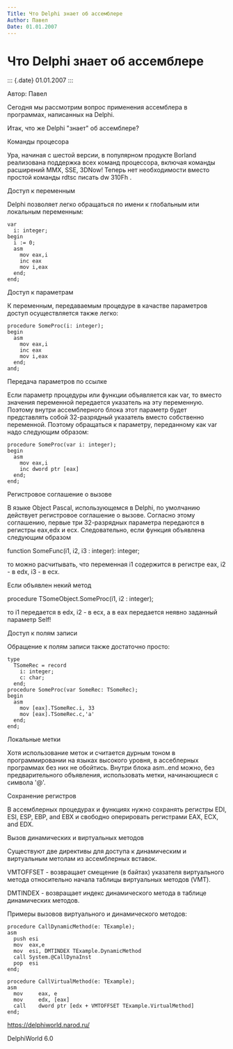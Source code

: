 ```yaml
---
Title: Что Delphi знает об ассемблере
Author: Павел
Date: 01.01.2007
---
```



Что Delphi знает об ассемблере
==============================

::: {.date}
01.01.2007
:::

Автор: Павел

Сегодня мы рассмотрим вопрос применения ассемблера в программах,
написанных на Delphi.

Итак, что же Delphi \"знает\" об ассемблере?

Команды процесора

Ура, начиная с шестой версии, в популярном продукте Borland реализована
поддержка всех команд процессора, включая команды расширений MMX, SSE,
3DNow! Теперь нет необходимости вместо простой команды rdtsc писать dw
310Fh .

Доступ к переменным

Delphi позволяет легко обращаться по имени к глобальным или локальным
переменным:

    var
      i: integer;
    begin
      i := 0;
      asm
        mov eax,i
        inc eax
        mov i,eax
      end;
    end;

Доступ к параметрам

К переменным, передаваемым процедуре в качастве параметров доступ
осуществляется также легко:

    procedure SomeProc(i: integer);
    begin
      asm
        mov eax,i
        inc eax
        mov i,eax
      end;
    and;

Передача параметров по ссылке

Если параметр процедуры или функции объявляется как var, то вместо
значения переменной передается указатель на эту переменную. Поэтому
внутри ассемблерного блока этот параметр будет представлять собой
32-разрядный указатель вместо собственно переменной. Поэтому обращаться
к параметру, переданному как var надо следующим образом:

    procedure SomeProc(var i: integer);
    begin
      asm
        mov eax,i
        inc dword ptr [eax]
      end;
    end;

Регистровое соглашение о вызове

В языке Object Pascal, использующемся в Delphi, по умолчанию действует
регистровое соглашение о вызове. Согласно этому соглашению, первые три
32-разрядных параметра передаются в регистры eax,edx и ecx.
Следовательно, если функция объявлена следующим образом

function SomeFunc(i1, i2, i3 : integer): integer;

то можно расчитывать, что переменная i1 содержится в регистре eax, i2 -
в edx, i3 - в ecx.

Если объявлен некий метод

procedure TSomeObject.SomeProc(i1, i2 : integer);

то i1 передается в edx, i2 - в ecx, а в eax передается неявно заданный
параметр Self!

Доступ к полям записи

Обращение к полям записи также достаточно просто:

    type
      TSomeRec = record
        i: integer;
        c: char;
      end;
    procedure SomeProc(var SomeRec: TSomeRec);
    begin
      asm
        mov [eax].TSomeRec.i, 33
        mov [eax].TSomeRec.c,'a'
      end;
    end;

Локальные метки

Хотя использование меток и считается дурным тоном в программировании на
языках высокого уровня, в ассеблерных программах без них не обойтись.
Внутри блока asm..end можно, без предварительного объявления,
использовать метки, начинающиеся с символа \'@\'.

Сохранение регистров

В ассемблерных процедурах и функциях нужно сохранять регистры EDI, ESI,
ESP, EBP, and EBX и свободно оперировать регистрами EAX, ECX, and EDX.

Вызов динамических и виртуальных методов

Существуют две директивы для доступа к динамическим и виртуальным
метолам из ассемблерных вставок.

VMTOFFSET - возвращает смещение (в байтах) указателя виртуального метода
относительно начала таблицы виртуальных методов (VMT).

DMTINDEX - возвращает индекс динамического метода в таблице динамических
методов.

Примеры вызовов виртуального и динамического методов:

    procedure CallDynamicMethod(e: TExample);
    asm
      push esi
      mov  eax,e
      mov  esi, DMTINDEX TExample.DynamicMethod
      call System.@CallDynaInst
      pop  esi
    end;
     
    procedure CallVirtualMethod(e: TExample);
    asm
      mov     eax, e
      mov     edx, [eax]
      call    dword ptr [edx + VMTOFFSET TExample.VirtualMethod]
    end;

<https://delphiworld.narod.ru/>

DelphiWorld 6.0
